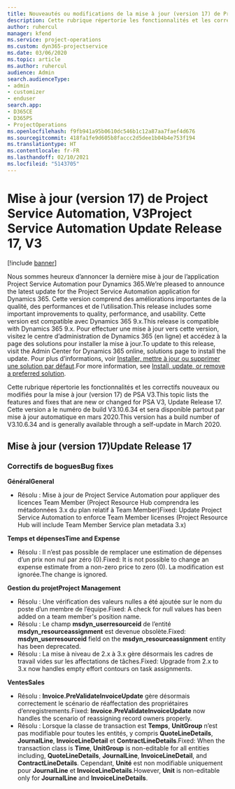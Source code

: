 ```yaml
---
title: Nouveautés ou modifications de la mise à jour (version 17) de Project Service Automation (correctif logiciel), V3
description: Cette rubrique répertorie les fonctionnalités et les correctifs disponibles pour la mise à jour (version 17) de Project Service Automation, V3.
author: ruhercul
manager: kfend
ms.service: project-operations
ms.custom: dyn365-projectservice
ms.date: 03/06/2020
ms.topic: article
ms.author: ruhercul
audience: Admin
search.audienceType:
- admin
- customizer
- enduser
search.app:
- D365CE
- D365PS
- ProjectOperations
ms.openlocfilehash: f9fb941a95b0610dc546b1c12a87aa7faef4d676
ms.sourcegitcommit: 418fa1fe9d605b8faccc2d5dee1b04b4e753f194
ms.translationtype: HT
ms.contentlocale: fr-FR
ms.lasthandoff: 02/10/2021
ms.locfileid: "5143705"
---
```

# <a name="project-service-automation-update-release-17-v3"></a><span data-ttu-id="e9a8e-103">Mise à jour (version 17) de Project Service Automation, V3</span><span class="sxs-lookup"><span data-stu-id="e9a8e-103">Project Service Automation Update Release 17, V3</span></span>

[!include [banner](../includes/psa-now-project-operations.md)]

<span data-ttu-id="e9a8e-104">Nous sommes heureux d’annoncer la dernière mise à jour de l’application Project Service Automation pour Dynamics 365.</span><span class="sxs-lookup"><span data-stu-id="e9a8e-104">We’re pleased to announce the latest update for the Project Service Automation application for Dynamics 365.</span></span> <span data-ttu-id="e9a8e-105">Cette version comprend des améliorations importantes de la qualité, des performances et de l’utilisation.</span><span class="sxs-lookup"><span data-stu-id="e9a8e-105">This release includes some important improvements to quality, performance, and usability.</span></span>  <span data-ttu-id="e9a8e-106">Cette version est compatible avec Dynamics 365 9.x.</span><span class="sxs-lookup"><span data-stu-id="e9a8e-106">This release is compatible with Dynamics 365 9.x.</span></span> <span data-ttu-id="e9a8e-107">Pour effectuer une mise à jour vers cette version, visitez le centre d’administration de Dynamics 365 (en ligne) et accédez à la page des solutions pour installer la mise à jour.</span><span class="sxs-lookup"><span data-stu-id="e9a8e-107">To update to this release, visit the Admin Center for Dynamics 365 online, solutions page to install the update.</span></span> <span data-ttu-id="e9a8e-108">Pour plus d’informations, voir [Installer, mettre à jour ou supprimer une solution par défaut](https://docs.microsoft.com/power-platform/admin/install-remove-preferred-solution).</span><span class="sxs-lookup"><span data-stu-id="e9a8e-108">For more information, see [Install, update, or remove a preferred solution](https://docs.microsoft.com/power-platform/admin/install-remove-preferred-solution).</span></span>

<span data-ttu-id="e9a8e-109">Cette rubrique répertorie les fonctionnalités et les correctifs nouveaux ou modifiés pour la mise à jour (version 17) de PSA V3.</span><span class="sxs-lookup"><span data-stu-id="e9a8e-109">This topic lists the features and fixes that are new or changed for PSA V3, Update Release 17.</span></span> <span data-ttu-id="e9a8e-110">Cette version a le numéro de build V3.10.6.34 et sera disponible partout par mise à jour automatique en mars 2020.</span><span class="sxs-lookup"><span data-stu-id="e9a8e-110">This version has a build number of V3.10.6.34 and is generally available through a self-update in March 2020.</span></span>


## <a name="update-release-17"></a><span data-ttu-id="e9a8e-111">Mise à jour (version 17)</span><span class="sxs-lookup"><span data-stu-id="e9a8e-111">Update Release 17</span></span>

### <a name="bug-fixes"></a><span data-ttu-id="e9a8e-112">Correctifs de bogues</span><span class="sxs-lookup"><span data-stu-id="e9a8e-112">Bug fixes</span></span>

<span data-ttu-id="e9a8e-113">**Général**</span><span class="sxs-lookup"><span data-stu-id="e9a8e-113">**General**</span></span>

- <span data-ttu-id="e9a8e-114">Résolu : Mise à jour de Project Service Automation pour appliquer des licences Team Member (Project Resource Hub comprendra les métadonnées 3.x du plan relatif à Team Member)</span><span class="sxs-lookup"><span data-stu-id="e9a8e-114">Fixed: Update Project Service Automation to enforce Team Member licenses (Project Resource Hub will include Team Member Service plan metadata 3.x)</span></span>
 
<span data-ttu-id="e9a8e-115">**Temps et dépenses**</span><span class="sxs-lookup"><span data-stu-id="e9a8e-115">**Time and Expense**</span></span>

- <span data-ttu-id="e9a8e-116">Résolu : Il n’est pas possible de remplacer une estimation de dépenses d’un prix non nul par zéro (0).</span><span class="sxs-lookup"><span data-stu-id="e9a8e-116">Fixed: It is not possible to change an expense estimate from a non-zero price to zero (0).</span></span> <span data-ttu-id="e9a8e-117">La modification est ignorée.</span><span class="sxs-lookup"><span data-stu-id="e9a8e-117">The change is ignored.</span></span>

<span data-ttu-id="e9a8e-118">**Gestion du projet**</span><span class="sxs-lookup"><span data-stu-id="e9a8e-118">**Project Management**</span></span>

- <span data-ttu-id="e9a8e-119">Résolu : Une vérification des valeurs nulles a été ajoutée sur le nom du poste d’un membre de l’équipe.</span><span class="sxs-lookup"><span data-stu-id="e9a8e-119">Fixed: A check for null values has been added on a team member's position name.</span></span>
- <span data-ttu-id="e9a8e-120">Résolu : Le champ **msdyn_userresourceid** de l’entité **msdyn_resourceassignment** est devenue obsolète.</span><span class="sxs-lookup"><span data-stu-id="e9a8e-120">Fixed: **msdyn_userresourceid** field on the **msdyn_resourceassignment** entity has been deprecated.</span></span>
- <span data-ttu-id="e9a8e-121">Résolu : La mise à niveau de 2.x à 3.x gère désormais les cadres de travail vides sur les affectations de tâches.</span><span class="sxs-lookup"><span data-stu-id="e9a8e-121">Fixed: Upgrade from 2.x to 3.x now handles empty effort contours on task assignments.</span></span>

<span data-ttu-id="e9a8e-122">**Ventes**</span><span class="sxs-lookup"><span data-stu-id="e9a8e-122">**Sales**</span></span>

- <span data-ttu-id="e9a8e-123">Résolu : **Invoice.PreValidateInvoiceUpdate** gère désormais correctement le scénario de réaffectation des propriétaires d’enregistrements.</span><span class="sxs-lookup"><span data-stu-id="e9a8e-123">Fixed: **Invoice.PreValidateInvoiceUpdate** now handles the scenario of reassigning record owners properly.</span></span>
- <span data-ttu-id="e9a8e-124">Résolu : Lorsque la classe de transaction est **Temps**, **UnitGroup** n’est pas modifiable pour toutes les entités, y compris **QuoteLineDetails**, **JournalLine**, **InvoiceLineDetail** et **ContractLineDetails**.</span><span class="sxs-lookup"><span data-stu-id="e9a8e-124">Fixed: When the transaction class is **Time**, **UnitGroup** is non-editable for all entities including, **QuoteLineDetails**, **JournalLine**, **InvoiceLineDetail**, and **ContractLineDetails**.</span></span> <span data-ttu-id="e9a8e-125">Cependant, **Unité** est non modifiable uniquement pour **JournalLine** et **InvoiceLineDetails**.</span><span class="sxs-lookup"><span data-stu-id="e9a8e-125">However, **Unit** is non-editable only for **JournalLine** and **InvoiceLineDetails**.</span></span>


